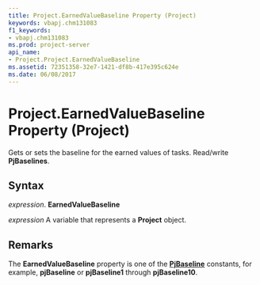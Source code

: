 ```yaml
---
title: Project.EarnedValueBaseline Property (Project)
keywords: vbapj.chm131083
f1_keywords:
- vbapj.chm131083
ms.prod: project-server
api_name:
- Project.Project.EarnedValueBaseline
ms.assetid: 72351358-32e7-1421-df8b-417e395c624e
ms.date: 06/08/2017
---
```



# Project.EarnedValueBaseline Property (Project)

Gets or sets the baseline for the earned values of tasks. Read/write  **PjBaselines**.


## Syntax

 _expression_. **EarnedValueBaseline**

 _expression_ A variable that represents a **Project** object.


## Remarks

The  **EarnedValueBaseline** property is one of the **[PjBaseline](pjbaselines-enumeration-project.md)** constants, for example, **pjBaseline** or **pjBaseline1** through **pjBaseline10**.


